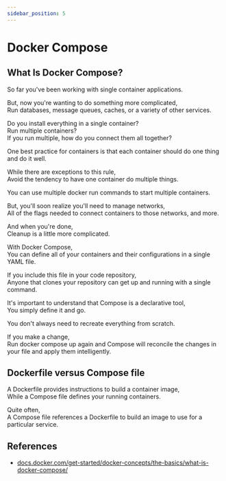 ```yaml
---
sidebar_position: 5
---
```


# Docker Compose

## What Is Docker Compose?

So far you've been working with single container applications.

But, now you're wanting to do something more complicated,  
Run databases, message queues, caches, or a variety of other services.

Do you install everything in a single container?  
Run multiple containers?  
If you run multiple, how do you connect them all together?

One best practice for containers is that each container should do one thing and do it well.

While there are exceptions to this rule,  
Avoid the tendency to have one container do multiple things.

You can use multiple docker run commands to start multiple containers.

But, you'll soon realize you'll need to manage networks,  
All of the flags needed to connect containers to those networks, and more.

And when you're done,  
Cleanup is a little more complicated.

With Docker Compose,  
You can define all of your containers and their configurations in a single YAML file.

If you include this file in your code repository,  
Anyone that clones your repository can get up and running with a single command.

It's important to understand that Compose is a declarative tool,  
You simply define it and go.

You don't always need to recreate everything from scratch.

If you make a change,  
Run docker compose up again and Compose will reconcile the changes in your file and apply them intelligently.

## Dockerfile versus Compose file

A Dockerfile provides instructions to build a container image,  
While a Compose file defines your running containers.

Quite often,  
A Compose file references a Dockerfile to build an image to use for a particular service.

## References

- [docs.docker.com/get-started/docker-concepts/the-basics/what-is-docker-compose/](https://docs.docker.com/get-started/docker-concepts/the-basics/what-is-docker-compose/)

